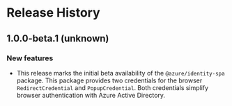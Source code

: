 # Release History

## 1.0.0-beta.1 (unknown)

### New features

- This release marks the initial beta availability of the `@azure/identity-spa` package. This package provides two credentials for the browser `RedirectCredential` and `PopupCredential`. Both credentials simplify browser authentication with Azure Active Directory.
